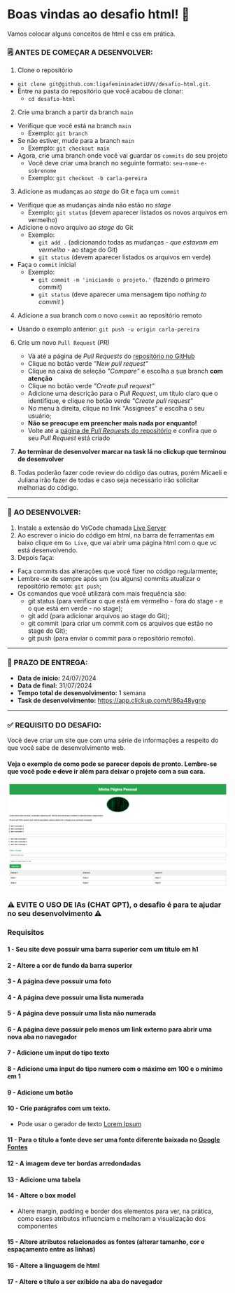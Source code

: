 # Boas vindas ao desafio html! 🩷

Vamos colocar alguns conceitos de html e css em prática.

### 🗒 ANTES DE COMEÇAR A DESENVOLVER:

1. Clone o repositório
  * `git clone git@github.com:ligafemininadetiUVV/desafio-html.git`.
  * Entre na pasta do repositório que você acabou de clonar:
    * `cd desafio-html`

2. Crie uma branch a partir da branch `main`
  * Verifique que você está na branch `main`
    * Exemplo: `git branch`
  * Se não estiver, mude para a branch `main`
    * Exemplo: `git checkout main`
  * Agora, crie uma branch onde você vai guardar os `commits` do seu projeto
    * Você deve criar uma branch no seguinte formato: `seu-nome-e-sobrenome`
    * Exemplo: `git checkout -b carla-pereira`

3. Adicione as mudanças ao _stage_ do Git e faça um `commit`
  * Verifique que as mudanças ainda não estão no _stage_
    * Exemplo: `git status` (devem aparecer listados os novos arquivos em vermelho)
  * Adicione o novo arquivo ao _stage_ do Git
      * Exemplo:
        * `git add .` (adicionando todas as mudanças - _que estavam em vermelho_ - ao stage do Git)
        * `git status` (devem aparecer listados os arquivos em verde)
  * Faça o `commit` inicial
      * Exemplo:
        * `git commit -m 'iniciando o projeto.'` (fazendo o primeiro commit)
        * `git status` (deve aparecer uma mensagem tipo _nothing to commit_ )

4. Adicione a sua branch com o novo `commit` ao repositório remoto
  * Usando o exemplo anterior: `git push -u origin carla-pereira`

6. Crie um novo `Pull Request` _(PR)_
   * Vá até a página de _Pull Requests_ do [repositório no GitHub](https://github.com/ligafemininadetiUVV/desafio-html/pulls)
   * Clique no botão verde _"New pull request"_
   * Clique na caixa de seleção _"Compare"_ e escolha a sua branch **com atenção**
   * Clique no botão verde _"Create pull request"_
   * Adicione uma descrição para o _Pull Request_, um título claro que o identifique, e clique no botão verde _"Create pull request"_
   * No menu à direita, clique no link "Assignees" e escolha o seu usuário;
   * **Não se preocupe em preencher mais nada por enquanto!**
   * Volte até a [página de _Pull Requests_ do repositório](https://github.com/ligafemininadetiUVV/desafio-html/pulls) e confira que o seu _Pull Request_ está criado

7. **Ao terminar de desenvolver marcar na task lá no clickup que terminou de desenvolver**

8. Todas poderão fazer code review do código das outras, porém Micaeli e Juliana irão fazer de todas e caso seja necessário irão solicitar melhorias do código.  
-----

### 📝 AO DESENVOLVER:

1. Instale a extensão do VsCode chamada [Live Server](https://github.com/ritwickdey/vscode-live-server-plus-plus)
2. Ao escrever o inicio do código em html, na barra de ferramentas em baixo clique em `Go Live`, que vai abrir uma página html com o que vc está desenvolvendo.
3. Depois faça: 
 - Faça commits das alterações que você fizer no código regularmente;
 - Lembre-se de sempre após um (ou alguns) commits atualizar o repositório remoto: `git push`;
 - Os comandos que você utilizará com mais frequência são:
   - git status (para verificar o que está em vermelho - fora do stage - e o que está em verde - no stage);
   - git add (para adicionar arquivos ao stage do Git);
   - git commit (para criar um commit com os arquivos que estão no stage do Git);
   - git push (para enviar o commit para o repositório remoto).
-----

### 📅 PRAZO DE ENTREGA:

 - **Data de inicio:**  24/07/2024
 - **Data de final:**  31/07/2024
 - **Tempo total de desenvolvimento:**  1 semana
 - **Task de desenvolvimento:**  https://app.clickup.com/t/86a48ygnp
-----

### ✅ REQUISITO DO DESAFIO:

Você deve criar um site que com uma série de informações a respeito do que você sabe de desenvolvimento web.

#### Veja o exemplo de como pode se parecer depois de pronto. Lembre-se que você pode ~~e deve~~ ir além para deixar o projeto com a sua cara.

![exemplo](./exemplo.png)


### ⚠️ EVITE O USO DE IAs (CHAT GPT), o desafio é para te ajudar no seu desenvolvimento ⚠️


### Requisitos

#### 1 - Seu site deve possuir uma barra superior com um título em h1

#### 2 - Altere a cor de fundo da barra superior

#### 3 - A página deve possuir uma foto 

#### 4 - A página deve possuir uma lista numerada

#### 5 - A página deve possuir uma lista não numerada

#### 6 - A página deve possuir pelo menos um link externo para abrir uma nova aba no navegador

#### 7 - Adicione um input do tipo texto

#### 8 - Adicione uma input do tipo numero com o máximo em 100 e o mínimo em 1

#### 9 - Adicione um botão

#### 10 - Crie parágrafos com um texto.

- Pode usar o gerador de texto [Lorem Ipsum](https://www.lipsum.com/)

#### 11 - Para o título a fonte deve ser uma fonte diferente baixada no [Google Fontes](https://fonts.google.com/)

#### 12 - A imagem deve ter bordas arredondadas

#### 13 - Adicione uma tabela 

#### 14 -  Altere o box model
- Altere margin, padding e border dos elementos para ver, na prática, como esses atributos influenciam e melhoram a visualização dos componentes

#### 15 - Altere atributos relacionados as fontes (alterar tamanho, cor e espaçamento entre as linhas)

#### 16 - Altere a linguagem de html

#### 17 - Altere o título a ser exibido na aba do navegador



